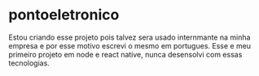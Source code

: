 # pontoeletronico
Estou criando esse projeto pois talvez sera usado internmante na minha empresa e por esse motivo escrevi o mesmo em portugues.
Esse e meu primeiro projeto em node e react native, nunca desensolvi com essas tecnologias.

